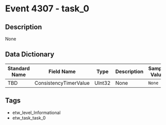 # Event 4307 - task_0

## Description
None

## Data Dictionary
|Standard Name|Field Name|Type|Description|Sample Value|
|---|---|---|---|---|
|TBD|ConsistencyTimerValue|UInt32|None|`None`|

## Tags
* etw_level_Informational
* etw_task_task_0